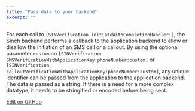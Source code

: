 ```yaml
---
title: "Pass data to your backend"
excerpt: ""
---
```

For each call to `[SINVerification initiateWithCompletionHandler:]`, the Sinch backend performs a callback to the application backend to allow or disallow the initiation of an SMS call or a callout. By using the optional parameter `custom` on `[SINVerification SMSVerificationWithApplicationKey:phoneNumber:custom]` or `[SINVerification calloutVerificationWithApplicationKey:phoneNumber:custom]`, any unique identifier can be passed from the application to the application backend. The data is passed as a string. If there is a need for a more complex datatype, it needs to be stringified or encoded before being sent.

<a class="edit-on-github" href="https://github.com/sinch/docs/blob/master/docs/verification/verification-for-ios/verification-ios-pass-data-to-your-backend.md">Edit on GitHub</a>